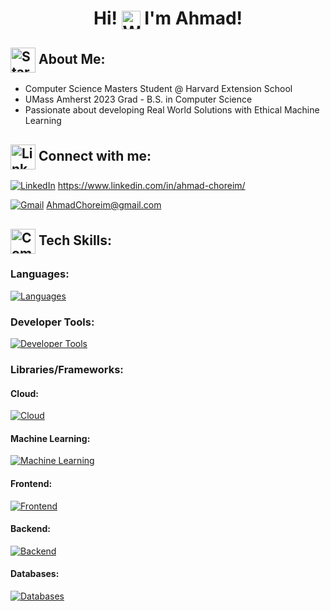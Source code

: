 <h1 align="center">
  Hi!
  <img src="https://media.giphy.com/media/hvRJCLFzcasrR4ia7z/giphy.gif" width="30" style="vertical-align: middle;" alt="Waving hand"/> 
  I'm Ahmad!
</h1>

## <img src="https://media1.giphy.com/media/v1.Y2lkPTc5MGI3NjExcWhuNTdoZ2hzdDJoN2U0eDc1eTVidmQwYTVweDduYzF5aXN4dHN0bCZlcD12MV9pbnRlcm5hbF9naWZfYnlfaWQmY3Q9cw/iFPLtlXfskcbU6tigb/giphy.gif" width="40" style="vertical-align: middle;" alt="Stars"/> About Me:



 - Computer Science Masters Student @ Harvard Extension School
 - UMass Amherst 2023 Grad - B.S. in Computer Science
 - Passionate about developing Real World Solutions with Ethical Machine Learning


## <img src="https://media1.giphy.com/media/v1.Y2lkPTc5MGI3NjExaGc2cDNpcjVuN2NwZHM3YnpwZ3pmdTZoZXNwOHdmcGRjMGtldjBjZCZlcD12MV9pbnRlcm5hbF9naWZfYnlfaWQmY3Q9cw/3C5GOwaqCmDzxODi83/giphy.gif" width="40" style="vertical-align: middle;" alt="Link"/> Connect with me:

[![LinkedIn](https://img.shields.io/badge/LinkedIn-%230077B5.svg?logo=linkedin&logoColor=white)](https://www.linkedin.com/in/ahmad-choreim/) https://www.linkedin.com/in/ahmad-choreim/
&nbsp;

[![Gmail](https://img.shields.io/badge/Gmail-D14836?style=flat&logo=gmail&logoColor=white)](mailto:AhmadChoreim@gmail.com) AhmadChoreim@gmail.com

## <img src="https://media4.giphy.com/media/v1.Y2lkPTc5MGI3NjExM210MGNsdmFjem5lNm83aG5qdmlsbGgweWpicGhrcXY5bnMzdzlybCZlcD12MV9pbnRlcm5hbF9naWZfYnlfaWQmY3Q9cw/l0MYGlG4YLB51v0bu/giphy.gif" width="40" style="vertical-align: middle;" alt="Computer"/>  Tech Skills:

### Languages: 
[![Languages](https://skillicons.dev/icons?i=python,java,javascript,c,mysql,html,css)](https://skillicons.dev)

### Developer Tools: 
[![Developer Tools](https://skillicons.dev/icons?i=postman,github,vim)](https://skillicons.dev)

### Libraries/Frameworks: 
#### Cloud:
[![Cloud](https://skillicons.dev/icons?i=aws,gcp,azure)](https://skillicons.dev)
#### Machine Learning:
[![Machine Learning](https://skillicons.dev/icons?i=pytorch,tensorflow,sklearn)](https://skillicons.dev)
#### Frontend:
[![Frontend](https://skillicons.dev/icons?i=react,vue,css,html,javascript)](https://skillicons.dev)
#### Backend:
[![Backend](https://skillicons.dev/icons?i=spring,flask,docker,kubernetes)](https://skillicons.dev)
#### Databases:
[![Databases](https://skillicons.dev/icons?i=mysql,postgres,firebase)](https://skillicons.dev)